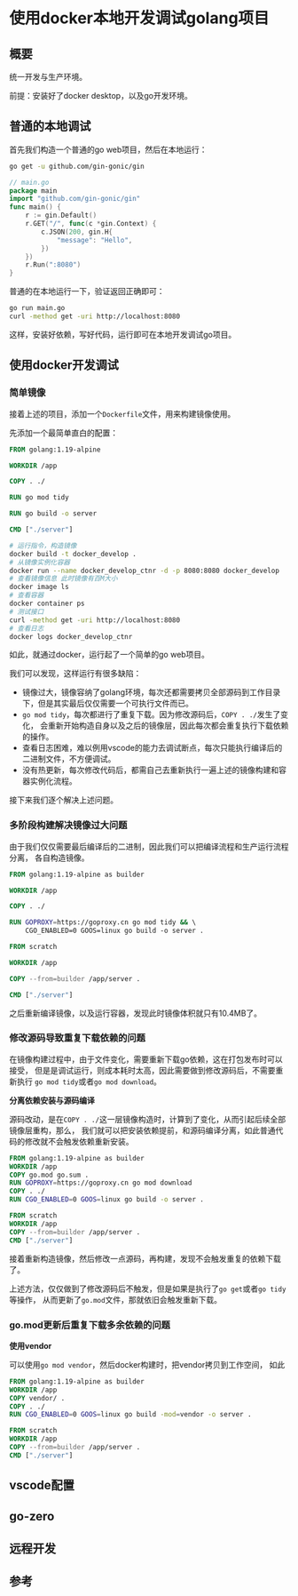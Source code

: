 # 使用docker本地开发调试golang项目

## 概要

统一开发与生产环境。

前提：安装好了docker desktop，以及go开发环境。


## 普通的本地调试

首先我们构造一个普通的go web项目，然后在本地运行：

```sh
go get -u github.com/gin-gonic/gin
```

```go
// main.go
package main
import "github.com/gin-gonic/gin"
func main() {
	r := gin.Default()
	r.GET("/", func(c *gin.Context) {
		c.JSON(200, gin.H{
			"message": "Hello",
		})
	})
	r.Run(":8080")
}
```

普通的在本地运行一下，验证返回正确即可：

```sh
go run main.go
curl -method get -uri http://localhost:8080
```

这样，安装好依赖，写好代码，运行即可在本地开发调试go项目。

## 使用docker开发调试

### 简单镜像

接着上述的项目，添加一个`Dockerfile`文件，用来构建镜像使用。

先添加一个最简单直白的配置：

```dockerfile
FROM golang:1.19-alpine

WORKDIR /app

COPY . ./

RUN go mod tidy

RUN go build -o server

CMD ["./server"]
```


```sh
# 运行指令，构造镜像
docker build -t docker_develop .
# 从镜像实例化容器
docker run --name docker_develop_ctnr -d -p 8080:8080 docker_develop
# 查看镜像信息 此时镜像有百M大小
docker image ls
# 查看容器
docker container ps
# 测试接口
curl -method get -uri http://localhost:8080
# 查看日志
docker logs docker_develop_ctnr
```

如此，就通过docker，运行起了一个简单的go web项目。

我们可以发现，这样运行有很多缺陷：

* 镜像过大，镜像容纳了golang环境，每次还都需要拷贝全部源码到工作目录下，但是其实最后仅仅需要一个可执行文件而已。
* `go mod tidy`，每次都进行了重复下载。因为修改源码后，`COPY . ./`发生了变化，
  会重新开始构造自身以及之后的镜像层，因此每次都会重复执行下载依赖的操作。
* 查看日志困难，难以例用vscode的能力去调试断点，每次只能执行编译后的二进制文件，不方便调试。
* 没有热更新，每次修改代码后，都需自己去重新执行一遍上述的镜像构建和容器实例化流程。

接下来我们逐个解决上述问题。

### 多阶段构建解决镜像过大问题

由于我们仅仅需要最后编译后的二进制，因此我们可以把编译流程和生产运行流程分离，
各自构造镜像。

```dockerfile
FROM golang:1.19-alpine as builder

WORKDIR /app

COPY . ./

RUN GOPROXY=https://goproxy.cn go mod tidy && \ 
    CGO_ENABLED=0 GOOS=linux go build -o server .

FROM scratch

WORKDIR /app

COPY --from=builder /app/server .

CMD ["./server"]
```

之后重新编译镜像，以及运行容器，发现此时镜像体积就只有10.4MB了。

### 修改源码导致重复下载依赖的问题

在镜像构建过程中，由于文件变化，需要重新下载go依赖，这在打包发布时可以接受，
但是是调试运行，则成本耗时太高，因此需要做到修改源码后，不需要重新执行
`go mod tidy`或者`go mod download`。

**分离依赖安装与源码编译**

源码改动，是在`COPY . ./`这一层镜像构造时，计算到了变化，从而引起后续全部镜像层重构，那么，
我们就可以把安装依赖提前，和源码编译分离，如此普通代码的修改就不会触发依赖重新安装。

```dockerfile
FROM golang:1.19-alpine as builder
WORKDIR /app
COPY go.mod go.sum .
RUN GOPROXY=https://goproxy.cn go mod download 
COPY . ./
RUN CGO_ENABLED=0 GOOS=linux go build -o server .

FROM scratch
WORKDIR /app
COPY --from=builder /app/server .
CMD ["./server"]
```

接着重新构造镜像，然后修改一点源码，再构建，发现不会触发重复的依赖下载了。

上述方法，仅仅做到了修改源码后不触发，但是如果是执行了`go get`或者`go tidy`等操作，
从而更新了`go.mod`文件，那就依旧会触发重新下载。

### go.mod更新后重复下载多余依赖的问题

**使用vendor**

可以使用`go mod vendor`，然后docker构建时，把vendor拷贝到工作空间，
如此

```dockerfile
FROM golang:1.19-alpine as builder
WORKDIR /app
COPY vendor/ .
COPY . ./
RUN CGO_ENABLED=0 GOOS=linux go build -mod=vendor -o server .

FROM scratch
WORKDIR /app
COPY --from=builder /app/server .
CMD ["./server"]
```

## vscode配置

## go-zero

## 远程开发

## 参考
